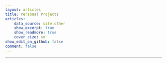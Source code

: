 ```yaml
---
layout: articles
title: Personal Projects
articles:
    data_source: site.other
    show_excerpt: true
    show_readmore: true
    cover_size: sm
show_edit_on_github: false
comment: false
---
```


<div class="article__content" markdown="1">

---

</div>